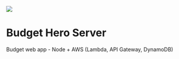 ![](https://travis-ci.org/rynobax/budget-hero-server.svg?branch=master)

# Budget Hero Server
Budget web app - Node + AWS (Lambda, API Gateway, DynamoDB)
